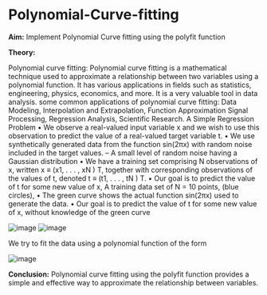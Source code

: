 # Polynomial-Curve-fitting


**Aim:** Implement Polynomial Curve fitting using the polyfit function

**Theory:** 

Polynomial curve fitting:
Polynomial curve fitting is a mathematical technique used to approximate a relationship between two variables using a polynomial function. It has various applications in fields such as statistics, engineering, physics, economics, and more.  It is a very valuable tool in data analysis.
some common applications of polynomial curve fitting: 
Data Modeling, Interpolation and Extrapolation, Function Approximation Signal Processing, Regression Analysis, Scientific Research.
A Simple Regression Problem 
• We observe a real-valued input variable x and we wish to use this observation to predict the value of a real-valued target variable t. 
• We use synthetically generated data from the function sin(2πx) with random noise included in the target values. – A small level of random noise having a Gaussian distribution 
• We have a training set comprising N observations of x, written x ≡ (x1, . . . , xN ) T, together with corresponding observations of the values of t, denoted t ≡ (t1, . . . , tN ) T. 
• Our goal is to predict the value of t for some new value of x,
A training data set of N = 10 points, (blue circles),
 • The green curve shows the actual function sin(2πx) used to generate the data. 
 • Our goal is to predict the value of t for some new value of x, without knowledge of the green curve


![image](https://github.com/AdityaPatil0718/Polynomial-Curve-fitting/assets/128233555/43f4c56e-e011-4d27-8784-ac657edc0f96)
![image](https://github.com/AdityaPatil0718/Polynomial-Curve-fitting/assets/128233555/d2813953-4ddb-4655-9427-a4904e3a12c4)

We try to fit the data using a polynomial function of the form

 ![image](https://github.com/AdityaPatil0718/Polynomial-Curve-fitting/assets/128233555/9f34419b-71e5-4740-88b8-f563e1619e1e)




**Conclusion:**
Polynomial curve fitting using the polyfit function provides a simple and effective way to approximate the relationship between variables. 
